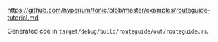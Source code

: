 https://github.com/hyperium/tonic/blob/master/examples/routeguide-tutorial.md


Generated cde in `target/debug/build/routeguide/out/routeguide.rs`.